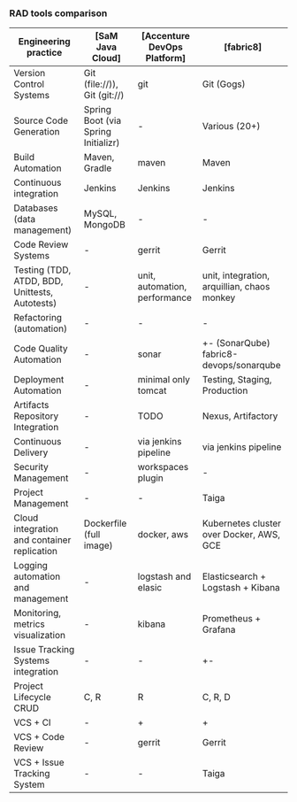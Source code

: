 ### RAD tools comparison

| Engineering practice                                   | [SaM Java Cloud]                    | [Accenture DevOps Platform]    | [fabric8]                                   |
| ------------------------------------------------------ | ----------------------------------- | ------------------------------ | ------------------------------------------- |
| Version Control Systems                                | Git (file://)), Git (git://)        | git                            | Git (Gogs)                                  |
| Source Code Generation                                 | Spring Boot (via Spring Initializr) | -                              | Various (20+)                               |
| Build Automation                                       | Maven, Gradle                       | maven                          | Maven                                       |
| Continuous integration                                 | Jenkins                             | Jenkins                        | Jenkins                                     |
| Databases (data management)                            | MySQL, MongoDB                      | -                              | -                                           |
| Code Review Systems                                    | -                                   | gerrit                         | Gerrit                                      |
| Testing (TDD, ATDD, BDD, Unittests, Autotests)         | -                                   | unit, automation, performance  | unit, integration, arquillian, chaos monkey |
| Refactoring (automation)                               | -                                   | -                              | -                                           |
| Code Quality Automation                                | -                                   | sonar                          | +- (SonarQube) fabric8-devops/sonarqube     |
| Deployment Automation                                  | -                                   | minimal only tomcat            | Testing, Staging, Production                |
| Artifacts Repository Integration                       | -                                   | TODO                           | Nexus, Artifactory                          |
| Continuous Delivery                                    | -                                   | via jenkins pipeline           | via jenkins pipeline                        |
| Security Management                                    | -                                   | workspaces plugin              | -                                           |
| Project Management                                     | -                                   | -                              | Taiga                                       |
| Cloud integration and container replication            | Dockerfile (full image)             | docker, aws                    | Kubernetes cluster over Docker, AWS, GCE    |
| Logging automation and management                      | -                                   | logstash and elasic            | Elasticsearch + Logstash + Kibana           |
| Monitoring, metrics visualization                      | -                                   | kibana                         | Prometheus + Grafana                        |
| Issue Tracking Systems integration                     | -                                   | -                              | +-                                          |
| Project Lifecycle CRUD                                 | C, R                                | R                              | C, R, D                                     |
| VCS + CI                                               | -                                   | +                              | +                                           |
| VCS + Code Review                                      | -                                   | gerrit                         | Gerrit                                      |
| VCS + Issue Tracking System                            | -                                   | -                              | Taiga                                       |






